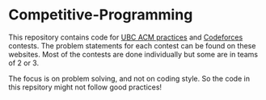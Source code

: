 # Competitive-Programming

This repository contains code for [UBC ACM
practices](http://www.cs.ubc.ca/~acm-web/practice/) and
[Codeforces](http://codeforces.com/) contests. The problem statements for each
contest can be found on these websites. Most of the contests are done
individually but some are in teams of 2 or 3.

The focus is on problem solving, and not on coding style. So the code in this
repsitory might not follow good practices!
